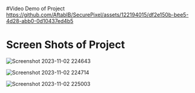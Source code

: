 #Video Demo of Project 
https://github.com/AftabIB/SecurePixel/assets/122194015/df2e150b-bee5-4d28-abb0-0d10437ed4b5

# Screen Shots of Project

![Screenshot 2023-11-02 224643](https://github.com/AftabIB/SecurePixel/assets/122194015/5b32ab00-0c78-4e3e-a641-f6b36c516aa0)

![Screenshot 2023-11-02 224714](https://github.com/AftabIB/SecurePixel/assets/122194015/e0f82bfe-d5b7-4891-8fdc-5dc3b2fa678c)

![Screenshot 2023-11-02 225003](https://github.com/AftabIB/SecurePixel/assets/122194015/93ec96ff-00f8-45ef-98a9-59944628bbbf)
